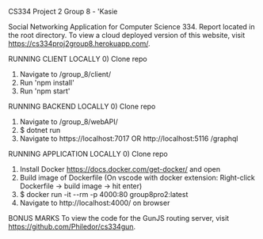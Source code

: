 CS334 Project 2 Group 8 - 'Kasie

Social Networking Application for Computer Science 334. Report located in the root directory.
To view a cloud deployed version of this website, visit https://cs334proj2group8.herokuapp.com/. 

RUNNING CLIENT LOCALLY
0) Clone repo
1) Navigate to /group_8/client/
2) Run 'npm install'
3) Run 'npm start'

RUNNING BACKEND LOCALLY
0) Clone repo
1) Navigate to /group_8/webAPI/
2) $ dotnet run
3) Navigate to https://localhost:7017 OR http://localhost:5116 /graphql

RUNNING APPLICATION LOCALLY
0) Clone repo
1) Install Docker https://docs.docker.com/get-docker/ and open
2) Build image of Dockerfile (On vscode with docker extension: Right-click Dockerfile -> build image -> hit enter)
3) $ docker run -it --rm -p 4000:80 group8pro2:latest
4) Navigate to http://localhost:4000/ on browser

BONUS MARKS
To view the code for the GunJS routing server, visit https://github.com/Philedor/cs334gun.
